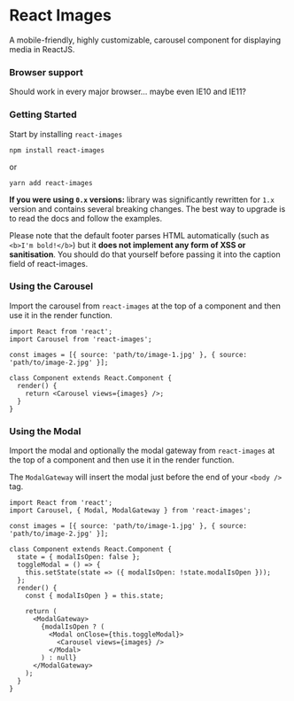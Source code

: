 React Images
============

A mobile-friendly, highly customizable, carousel component for displaying media in ReactJS.

### Browser support

Should work in every major browser… maybe even IE10 and IE11?

### Getting Started

Start by installing `react-images`

    npm install react-images

or

    yarn add react-images

**If you were using `0.x` versions:** library was significantly rewritten for `1.x` version and contains several breaking changes. The best way to upgrade is to read the docs and follow the examples.

Please note that the default footer parses HTML automatically (such as `<b>I'm bold!</b>`) but it **does not implement any form of XSS or sanitisation**. You should do that yourself before passing it into the caption field of react-images.

### Using the Carousel

Import the carousel from `react-images` at the top of a component and then use it in the render function.

    import React from 'react';
    import Carousel from 'react-images';

    const images = [{ source: 'path/to/image-1.jpg' }, { source: 'path/to/image-2.jpg' }];

    class Component extends React.Component {
      render() {
        return <Carousel views={images} />;
      }
    }

### Using the Modal

Import the modal and optionally the modal gateway from `react-images` at the top of a component and then use it in the render function.

The `ModalGateway` will insert the modal just before the end of your `<body />` tag.

    import React from 'react';
    import Carousel, { Modal, ModalGateway } from 'react-images';

    const images = [{ source: 'path/to/image-1.jpg' }, { source: 'path/to/image-2.jpg' }];

    class Component extends React.Component {
      state = { modalIsOpen: false };
      toggleModal = () => {
        this.setState(state => ({ modalIsOpen: !state.modalIsOpen }));
      };
      render() {
        const { modalIsOpen } = this.state;

        return (
          <ModalGateway>
            {modalIsOpen ? (
              <Modal onClose={this.toggleModal}>
                <Carousel views={images} />
              </Modal>
            ) : null}
          </ModalGateway>
        );
      }
    }
